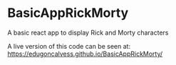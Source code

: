 # BasicAppRickMorty
A basic react app to display Rick and Morty characters

A live version of this code can be seen at: https://edugoncalvess.github.io/BasicAppRickMorty/
